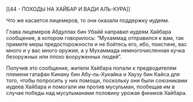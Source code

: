 [[44 - ПОХОДЫ НА ХАЙБАР И ВАДИ АЛЬ-КУРА]]

Что же касается лицемеров, то они оказали поддержку иудеям.

Глава лицемеров Абдуллах бин Убайй направил иудеям Хайбара сообщение, в котором говорилось: “Мухаммад отправился к вам, так примите меры предосторожности и не бойтесь его, ибо, поистине, вас много и у вас много оружия, а у Мухаммада немногочисленная кучка безоружных или плохо вооруженных людей”.

Получив это сообщение, жители Хайбара попали к предводителям племени гатафан Кинану бин Абу-ль-Хукайка и Хаузу бин Кайса для того, чтобы попросить у них помощи, поскольку они были союзниками иудеев Хайбара и помогали им против мусульман, пообещав им в случае победы над мусульманами половину урожая фиников Хайбара.

